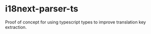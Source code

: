 # i18next-parser-ts

Proof of concept for using typescript types to improve translation key extraction.